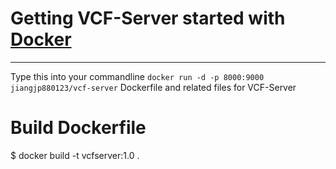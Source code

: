 # Getting VCF-Server started with [Docker](https://www.docker.com/)
---
Type this into your commandline
`docker run -d -p 8000:9000 jiangjp880123/vcf-server`
Dockerfile and related files for VCF-Server
# Build Dockerfile
$ docker build -t vcfserver:1.0 .
